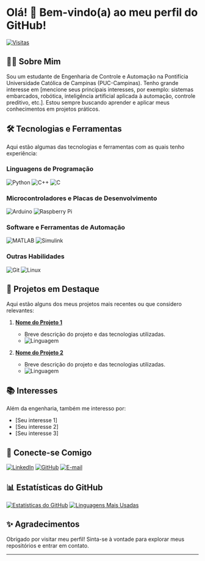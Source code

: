# Olá! 👋 Bem-vindo(a) ao meu perfil do GitHub!

[![Visitas](https://komarev.com/ghpvc/?username=SEU_NOME_DE_USUARIO&label=Visualizações&color=0e75b6&style=flat)](https://github.com/Nogzzin)

## 🧑‍🎓 Sobre Mim

Sou um estudante de Engenharia de Controle e Automação na Pontifícia Universidade Católica de Campinas (PUC-Campinas). Tenho grande interesse em [mencione seus principais interesses, por exemplo: sistemas embarcados, robótica, inteligência artificial aplicada à automação, controle preditivo, etc.]. Estou sempre buscando aprender e aplicar meus conhecimentos em projetos práticos.

## 🛠️ Tecnologias e Ferramentas

Aqui estão algumas das tecnologias e ferramentas com as quais tenho experiência:

### Linguagens de Programação
![Python](https://img.shields.io/badge/Python-3776AB?style=for-the-badge&logo=python&logoColor=white)
![C++](https://img.shields.io/badge/C%2B%2B-00599C?style=for-the-badge&logo=c%2B%2B&logoColor=white)
![C](https://img.shields.io/badge/C-A8B9CC?style=for-the-badge&logo=c&logoColor=white)
### Microcontroladores e Placas de Desenvolvimento
![Arduino](https://img.shields.io/badge/Arduino-00979D?style=for-the-badge&logo=arduino15&logoColor=white)
![Raspberry Pi](https://img.shields.io/badge/Raspberry%20Pi-C62828?style=for-the-badge&logo=raspberry-pi&logoColor=white)
### Software e Ferramentas de Automação
![MATLAB](https://img.shields.io/badge/MATLAB-0077BE?style=for-the-badge&logo=matlab&logoColor=white)
![Simulink](https://img.shields.io/badge/Simulink-F0F0F0?style=for-the-badge&logo=mathworks&logoColor=0077BE)
### Outras Habilidades
![Git](https://img.shields.io/badge/Git-F05032?style=for-the-badge&logo=git&logoColor=white)
![Linux](https://img.shields.io/badge/Linux-FCC624?style=for-the-badge&logo=linux&logoColor=black)
## 🔭 Projetos em Destaque

Aqui estão alguns dos meus projetos mais recentes ou que considero relevantes:

1.  **[Nome do Projeto 1](LINK_DO_PROJETO_1)**
    -   Breve descrição do projeto e das tecnologias utilizadas.
    -   ![Linguagem](https://img.shields.io/badge/LINGUAGEM-COR?style=for-the-badge)

2.  **[Nome do Projeto 2](LINK_DO_PROJETO_2)**
    -   Breve descrição do projeto e das tecnologias utilizadas.
    -   ![Linguagem](https://img.shields.io/badge/LINGUAGEM-COR?style=for-the-badge)

## 📚 Interesses

Além da engenharia, também me interesso por:

-   [Seu interesse 1]
-   [Seu interesse 2]
-   [Seu interesse 3]

## 🤝 Conecte-se Comigo

[![LinkedIn](https://img.shields.io/badge/LinkedIn-0077B5?style=for-the-badge&logo=linkedin&logoColor=white)](SEU_LINKEDIN)
[![GitHub](https://img.shields.io/badge/GitHub-100000?style=for-the-badge&logo=github&logoColor=white)](https://github.com/Nogzzin)
[![E-mail](https://img.shields.io/badge/Email-EA4335?style=for-the-badge&logo=gmail&logoColor=white)](mailto:SEU_EMAIL)
## 📊 Estatísticas do GitHub

[![Estatísticas do GitHub](https://github-readme-stats.vercel.app/api?username=Nogzzin&show_icons=true&theme=radical)](https://github.com/anuraghazra/github-readme-stats)
[![Linguagens Mais Usadas](https://github-readme-stats.vercel.app/api/top-langs/?username=Nogzzin&layout=compact&theme=radical)](https://github.com/anuraghazra/github-readme-stats)

###
## ✨ Agradecimentos

Obrigado por visitar meu perfil! Sinta-se à vontade para explorar meus repositórios e entrar em contato.

---

